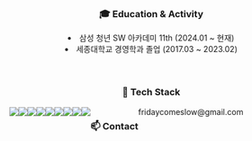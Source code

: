 
<div align="center">

  <h3> 🎓 Education & Activity </h3>
    <li>삼성 청년 SW 아카데미 11th (2024.01 ~ 현재)</li>
    <li>세종대학교 경영학과 졸업 (2017.03 ~ 2023.02)</li>

  <br>
  <br>
  
  <h3> 📜 Tech Stack </h3>
  <div style="display: flex; align-items: flex-start;">
  <img src="https://img.shields.io/badge/python-3776AB?style=for-the-badge&logo=python&logoColor=white"/>
  <img src="https://img.shields.io/badge/django-092E20?style=for-the-badge&logo=django&logoColor=white"/>
  <img src="https://img.shields.io/badge/mysql-4479A1?style=for-the-badge&logo=mysql&logoColor=white"/>
  <img src="https://img.shields.io/badge/html5-E34F26?style=for-the-badge&logo=html5&logoColor=white"/>
  <br>
  <img src="https://img.shields.io/badge/css-1572B6?style=for-the-badge&logo=css3&logoColor=white"/>
  <img src="https://img.shields.io/badge/javascript-F7DF1E?style=for-the-badge&logo=javascript&logoColor=black"/>
  <img src="https://img.shields.io/badge/vue.js-4FC08D?style=for-the-badge&logo=vue.js&logoColor=white"/>
  <img src="https://img.shields.io/badge/adobe-DA1F26?style=for-the-badge&logo=adobe%20creative%20cloud&logoColor=white"/>

  <br>
  <br>
  
  <div align='center'>
    <img src="https://github-readme-stats.vercel.app/api/top-langs/?username=keemyegong"></img>
  </div>
  
  <br>
  <br>
  
  <h3> 📫 Contact  </h3>
  fridaycomeslow@gmail.com

</div>

<!--
**okorion/okorion** is a ✨ _special_ ✨ repository because its `README.md` (this file) appears on your GitHub profile.

Here are some ideas to get you started:

- 🔭 I’m currently working on ...
- 🌱 I’m currently learning ...
- 👯 I’m looking to collaborate on ...
- 🤔 I’m looking for help with ...
- 💬 Ask me about ...
- 📫 How to reach me: ...
- 😄 Pronouns: ...
- ⚡ Fun fact: ...
-->

